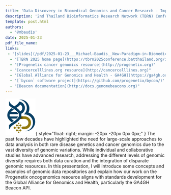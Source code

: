 ```yaml
---
title: 'Data Discovery in Biomedical Genomics and Cancer Research - Implementing a New Paradigm'
description: '2nd Thailand Bioinformatics Research Network (TBRN) Conference'
template: post.html 
authors:
  - '@mbaudis'
date: 2025-01-23
pdf_file_name:
links:
 - '[slides](/pdf/2025-01-23___Michael-Baudis__New-Paradigm-in-Biomedical_Genomics__TBRN-Chiang-Mai.pdf)'
  - "[TBRN 2025 home page](https://tbrn2025conference.batthailand.org/index.php)"
  - "[Progenetix cancer genomics resource](http://progenetix.org)"
  - "[cancercelllines.org resource](http://cancercelllines.org)"
  - '[Global Alliance for Genomics and Health - GA4GH](https://ga4gh.org)'
  - '[`bycon` software project](https://github.com/progenetix/bycon/)'
  - "[Beacon documentation](http://docs.genomebeacons.org)"
---
```


![TBRN logo](/img/2024-TBRN-logo.png){ style="float: right; margin: -20px -20px 0px 0px;" }
The past few decades have highlighted the need for large-scale approaches to data analysis in both rare disease genetics and cancer genomics due to the vast diversity of genomic variations. While individual and collaborative studies have advanced research, addressing the different levels of genomic diversity requires both data curation and the integration of disparate genomic resources. In this presentation, I will introduce some concepts and examples of genomic data repositories and explain how our work on the Progenetix oncogenomics resource aligns with standards development for the Global Alliance for Genomics and Health, particularly the GA4GH Beacon API.

